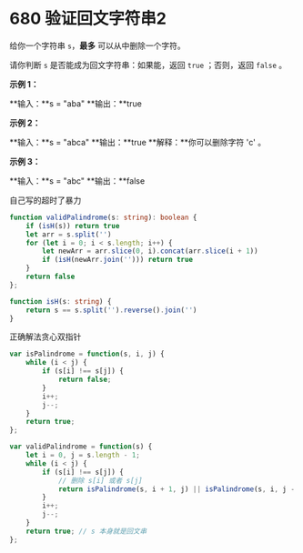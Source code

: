 # 680 验证回文字符串2

给你一个字符串 `s`，**最多** 可以从中删除一个字符。

请你判断 `s` 是否能成为回文字符串：如果能，返回 `true` ；否则，返回 `false` 。

**示例 1：**

**输入：**s = "aba"
**输出：**true

**示例 2：**

**输入：**s = "abca"
**输出：**true
**解释：**你可以删除字符 'c' 。

**示例 3：**

**输入：**s = "abc"
**输出：**false


自己写的超时了暴力
```ts
function validPalindrome(s: string): boolean {
    if (isH(s)) return true
    let arr = s.split('')
    for (let i = 0; i < s.length; i++) {
        let newArr = arr.slice(0, i).concat(arr.slice(i + 1))
        if (isH(newArr.join(''))) return true
    }
    return false
};

function isH(s: string) {
    return s == s.split('').reverse().join('')
}
```


正确解法贪心双指针

```ts
var isPalindrome = function(s, i, j) {
    while (i < j) {
        if (s[i] !== s[j]) {
            return false;
        }
        i++;
        j--;
    }
    return true;
};

var validPalindrome = function(s) {
    let i = 0, j = s.length - 1;
    while (i < j) {
        if (s[i] !== s[j]) {
            // 删除 s[i] 或者 s[j]
            return isPalindrome(s, i + 1, j) || isPalindrome(s, i, j - 1);
        }
        i++;
        j--;
    }
    return true; // s 本身就是回文串
};

```
